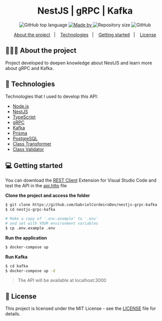 <h1 align="center">
  NestJS | gRPC | Kafka
</h1>

<p align="center">
  <img alt="GitHub top language" src="https://img.shields.io/github/languages/top/GabrielCordeiroDev/nestjs-grpc-kafka">

  <a href="https://www.linkedin.com/in/dev-gabriel-cordeiro/">
    <img alt="Made by" src="https://img.shields.io/badge/made%20by-Gabriel%20Cordeiro-gree">
  </a>
  
  <img alt="Repository size" src="https://img.shields.io/github/repo-size/GabrielCordeiroDev/nestjs-grpc-kafka">
  
  <img alt="GitHub" src="https://img.shields.io/github/license/GabrielCordeiroDev/nestjs-grpc-kafka">
</p>

<p align="center">
  <a href="#-about-the-project">About the project</a>&nbsp;&nbsp;&nbsp;|&nbsp;&nbsp;&nbsp;
  <a href="#-technologies">Technologies</a>&nbsp;&nbsp;&nbsp;|&nbsp;&nbsp;&nbsp;
  <a href="#-getting-started">Getting started</a>&nbsp;&nbsp;&nbsp;|&nbsp;&nbsp;&nbsp;
  <a href="#-license">License</a>
</p>

## 👨🏻‍💻 About the project

Project developed to deepen knowledge about NestJS and learn more about gRPC and Kafka.

## 🚀 Technologies

Technologies that I used to develop this API:

- [Node.js](https://nodejs.org/en/)
- [NestJS](https://nestjs.com/)
- [TypeScript](https://www.typescriptlang.org/)
- [gRPC](https://grpc.io/)
- [Kafka](https://kafka.apache.org/)
- [Prisma](https://www.prisma.io/)
- [PostgreSQL](https://www.postgresql.org/)
- [Class Transformer](https://github.com/typestack/class-transformer)
- [Class Validator](https://github.com/typestack/class-validator#readme)

## 💻 Getting started

You can download the [REST Client](https://marketplace.visualstudio.com/items?itemName=humao.rest-client) Extension for Visual Studio Code and test the API in the [api.http](https://github.com/GabrielCordeiroDev/ecommerce-api/blob/main/api.http) file

**Clone the project and access the folder**

```bash
$ git clone https://github.com/GabrielCordeiroDev/nestjs-grpc-kafka
$ cd nestjs-grpc-kafka

# Make a copy of '.env.example' to '.env'
# and set with YOUR environment variables
$ cp .env.example .env
```

**Run the application**

```bash
$ docker-compose up
```

**Run Kafka**

```bash
$ cd kafka
$ docker-compose up -d
```

> The API will be available at localhost:3000

## 📝 License

This project is licensed under the MIT License - see the [LICENSE](https://github.com/GabrielCordeiroDev/nestjs-grpc-kafka/blob/main/LICENSE) file for details.
